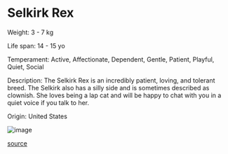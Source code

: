# Selkirk Rex

Weight: 3 - 7 kg

Life span: 14 - 15 yo

Temperament: Active, Affectionate, Dependent, Gentle, Patient, Playful, Quiet, Social

Description: The Selkirk Rex is an incredibly patient, loving, and tolerant breed. The Selkirk also has a silly side and is sometimes described as clownish. She loves being a lap cat and will be happy to chat with you in a quiet voice if you talk to her. 

Origin: United States

![image](https://cdn2.thecatapi.com/images/II9dOZmrw.jpg)

[source](https://api.thecatapi.com/v1/breeds/srex)

